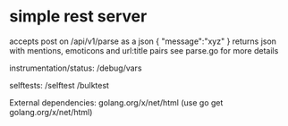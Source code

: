 # simple rest server
accepts post on /api/v1/parse as a json { "message":"xyz" }
returns json with mentions, emoticons and url:title pairs
see parse.go for more details

instrumentation/status: 
  /debug/vars

selftests:
  /selftest
  /bulktest

External dependencies: golang.org/x/net/html (use go get golang.org/x/net/html)

